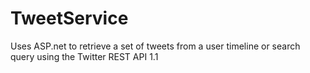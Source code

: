 TweetService
============

Uses ASP.net to retrieve a set of tweets from a user timeline or search query using the Twitter REST API 1.1 
